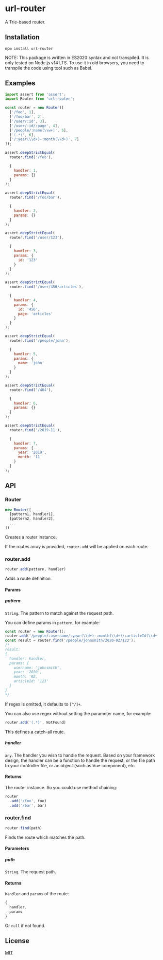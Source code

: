 # url-router
A Trie-based router.

## Installation
```
npm install url-router
```

NOTE: This package is written in ES2020 syntax and not transpiled. It is only tested on Node.js v14 LTS.
To use it in old browsers, you need to transpile the code using tool such as Babel.

## Examples

```js
import assert from 'assert';
import Router from 'url-router';

const router = new Router([
  ['/foo', 1],
  ['/foo/bar', 2],
  ['/user/:id', 3],
  ['/user/:id/:page', 4],
  ['/people/:name(\\w+)', 5],
  ['(.*)', 6],
  ['/:year(\\d+)-:month(\\d+)', 7]
]);

assert.deepStrictEqual(
  router.find('/foo'),

  {
    handler: 1,
    params: {}
  }
);

assert.deepStrictEqual(
  router.find('/foo/bar'),

  {
    handler: 2,
    params: {}
  }
);

assert.deepStrictEqual(
  router.find('/user/123'),

  {
    handler: 3,
    params: {
      id: '123'
    }
  }
);

assert.deepStrictEqual(
  router.find('/user/456/articles'),

  {
    handler: 4,
    params: {
      id: '456',
      page: 'articles'
    }
  }
);

assert.deepStrictEqual(
  router.find('/people/john'),

  {
    handler: 5,
    params: {
      name: 'john'
    }
  }
);

assert.deepStrictEqual(
  router.find('/404'),

  {
    handler: 6,
    params: {}
  }
);

assert.deepStrictEqual(
  router.find('/2019-11'),

  {
    handler: 7,
    params: {
      year: '2019',
      month: '11'
    }
  }
);
```

## API

### Router
```js
new Router([
  [pattern1, handler1],
  [pattern2, handler2],
  ...
])
```

Creates a router instance.

If the routes array is provided, `router.add` will be applied on each route.

### router.add
```js
router.add(pattern, handler)
```

Adds a route definition.

#### Params

##### pattern
`String`. The pattern to match against the request path.

You can define params in `pattern`, for example:

```js
const router = new Router();
router.add('/people/:username/:year(\\d+)-:month(\\d+)/:articleId(\\d+)', handler);
const result = router.find('/people/johnsmith/2020-02/123');
/*
result:
{
  handler: handler,
  params: {
    username: 'johnsmith',
    year: '2020',
    month: '02,
    articleId: '123'
  }
}
*/
```

If regex is omitted, it defaults to `[^/]+`.

You can also use regex without setting the parameter name, for example:

```js
router.add('(.*)', NotFound)
```

This defines a catch-all route.

##### handler
`any`. The handler you wish to handle the request.
Based on your framework design, the handler can be a function to handle the request,
or the file path to your controller file, or an object (such as Vue component), etc.

#### Returns
The router instance. So you could use method chaining:

```js
router
  .add('/foo', foo)
  .add('/bar', bar)
```

### router.find
```js
router.find(path)
```

Finds the route which matches the path.

#### Parameters

##### path
`String`. The request path.  

#### Returns

`handler` and `params` of the route:

```js
{
  handler,
  params
}
```

Or `null` if not found.

## License
[MIT](LICENSE)

